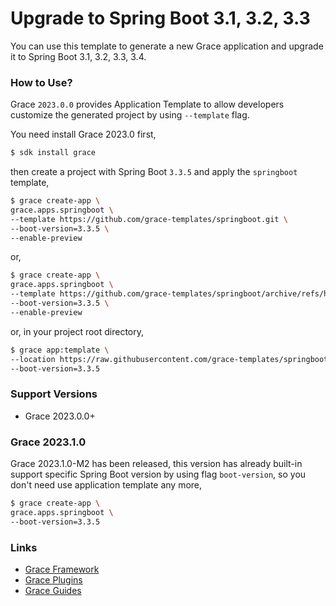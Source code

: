 # Upgrade to Spring Boot 3.1, 3.2, 3.3

You can use this template to generate a new Grace application and upgrade it to Spring Boot 3.1, 3.2, 3.3, 3.4.

### How to Use?

Grace `2023.0.0` provides Application Template to allow developers customize the generated project by using `--template` flag.

You need install Grace 2023.0 first,

```bash
$ sdk install grace
```

then create a project with Spring Boot `3.3.5` and apply the `springboot` template,

```bash
$ grace create-app \
grace.apps.springboot \
--template https://github.com/grace-templates/springboot.git \
--boot-version=3.3.5 \
--enable-preview
```

or,

```bash
$ grace create-app \
grace.apps.springboot \
--template https://github.com/grace-templates/springboot/archive/refs/heads/main.zip \
--boot-version=3.3.5 \
--enable-preview
```

or, in your project root directory,

```bash
$ grace app:template \
--location https://raw.githubusercontent.com/grace-templates/springboot/main/scripts/post_apply_template.groovy \
--boot-version=3.3.5
```


### Support Versions

* Grace 2023.0.0+

### Grace 2023.1.0

Grace 2023.1.0-M2 has been released, this version has already built-in support specific Spring Boot version by using flag `boot-version`,
so you don't need use application template any more,

```bash
$ grace create-app \
grace.apps.springboot \
--boot-version=3.3.5
```

### Links

- [Grace Framework](https://github.com/graceframework/grace-framework)
- [Grace Plugins](https://github.com/grace-plugins)
- [Grace Guides](https://github.com/grace-guides)
